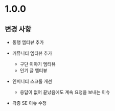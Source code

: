 # 1.0.0

## 변경 사항

- 동행 엠티뷰 추가
- 커뮤니티 엠티뷰 추가

  - 구단 이야기 엠티뷰
  - 인기 글 엠티뷰

- 인피니티 스크롤 개선

  - 응답이 없어 끝났음에도 계속 요청을 보내는 이슈

- 각종 SE 이슈 수정
